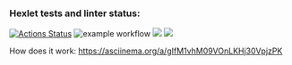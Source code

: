 ### Hexlet tests and linter status:
[![Actions Status](https://github.com/DmitriyLazarev/frontend-project-lvl2/workflows/hexlet-check/badge.svg)](https://github.com/DmitriyLazarev/frontend-project-lvl2/actions)
![example workflow](https://github.com/DmitriyLazarev/frontend-project-lvl2/actions/workflows/analyse.yml/badge.svg)
<a href="https://codeclimate.com/github/DmitriyLazarev/frontend-project-lvl2/maintainability"><img src="https://api.codeclimate.com/v1/badges/31f30e62135f6cb6a715/maintainability" /></a>
<a href="https://codeclimate.com/github/DmitriyLazarev/frontend-project-lvl2/test_coverage"><img src="https://api.codeclimate.com/v1/badges/31f30e62135f6cb6a715/test_coverage" /></a>

How does it work:
https://asciinema.org/a/gIfM1vhM09VOnLKHj30VpjzPK
